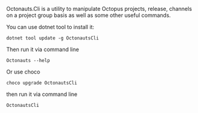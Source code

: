 Octonauts.Cli is a utility to manipulate Octopus projects, release, channels on a project group basis as well as some other useful commands.

You can use dotnet tool to install it:

```
dotnet tool update -g OctonautsCli
```

Then run it via command line 

```
Octonauts --help
```

Or use choco

```
choco upgrade OctonautsCli
```

then run it via command line

```
OctonautsCli
```

